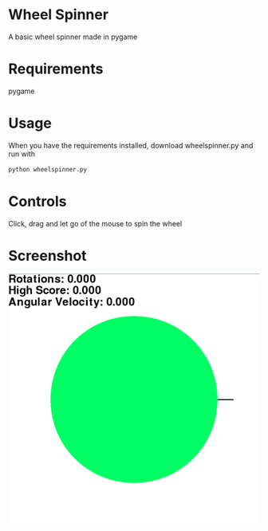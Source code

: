 # Wheel Spinner
A basic wheel spinner made in pygame

# Requirements
pygame

# Usage
When you have the requirements installed, download wheelspinner.py and run with
```bash
python wheelspinner.py
```

# Controls
Click, drag and let go of the mouse to spin the wheel

# Screenshot
![Screenshot](screenshot.png)